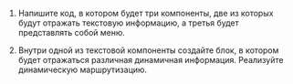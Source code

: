 1. Напишите код, в котором будет три компоненты, две из которых будут отражать текстовую информацию, а третья будет представлять собой меню.

2. Внутри одной из текстовой компоненты создайте блок, в котором будет отражаться различная динамичная информация. Реализуйте динамическую маршрутизацию.